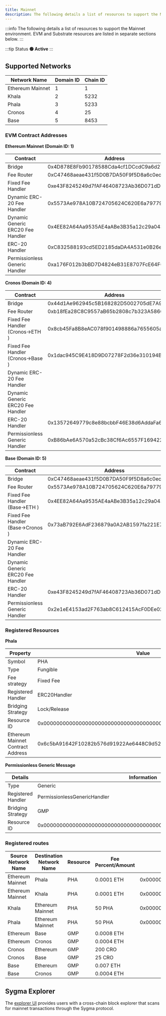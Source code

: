 ```yaml
---
title: Mainnet
description: The following details a list of resources to support the Mainnet environment.
---
```


:::info
The following details a list of resources to support the Mainnet environment. EVM and Substrate resources are listed in separate sections below.
:::

:::tip Status
**🟢 Active**
:::

## Supported Networks

| Network Name     | Domain ID | Chain ID |
| ---------------- | --------- | -------- |
| Ethereum Mainnet | 1         | 1        |
| Khala            | 2         | 5232     |
| Phala            | 3         | 5233     |
| Cronos           | 4         | 25       |
| Base             | 5         | 8453     |

### EVM Contract Addresses

**Ethereum Mainnet (Domain ID: 1)**

| Contract                          | Address                                    |
| --------------------------------- | ------------------------------------------ |
| Bridge                            | 0x4D878E8Fb90178588Cda4cf1DCcdC9a6d2757089 |
| Fee Router                        | 0xC47468aeae431f5D0B7DA50F9f5D8a6c0eca4789 |
| Fixed Fee Handler                 | 0xe43F8245249d7fAF46408723Ab36D071dD85D7BB |
| Dynamic ERC-20 Fee Handler        | 0x5573Ae978A10B724705624C620E6a7977935c721 |
| Dynamic Generic ERC20 Fee Handler | 0x4EE82A64Aa9535AE4aABe3B35a12c29a0430A951 |
| ERC-20 Handler                    | 0xC832588193cd5ED2185daDA4A531e0B26eC5B830 |
| Permissionless Generic Handler    | 0xa176F012b3bBD7D4824eB31E8707FcE64F64f29f |

**Cronos (Domain ID: 4)**

| Contract                          | Address                                    |
| --------------------------------- | ------------------------------------------ |
| Bridge                            | 0x44d1Ae962945c5B168282D5002705dE7A9B84657 |
| Fee Router                        | 0xb18fEa28C8C9557aB65b2808c7b323A586687740 |
| Fixed Fee Handler (Cronos->ETH )  | 0x8cb45Fa8B8eAC078f901498886a7655605a3d15a |
| Fixed Fee Handler (Cronos->Base ) | 0x1dac945C9E418D9D07278F2d36e310194BaaB24c |
| Dynamic ERC-20 Fee Handler        |                                            |
| Dynamic Generic ERC20 Fee Handler |                                            |
| ERC-20 Handler                    | 0x13572649779c8e88bcbbF46E38d6AddaFa6Ba4f1 |
| Permissionless Generic Handler    | 0xB86bAe6A570a52cBc38Cf6Ac6557F169422cDf30 |

**Base (Domain ID: 5)**

| Contract                          | Address                                    |
| --------------------------------- | ------------------------------------------ |
| Bridge                            | 0xC47468aeae431f5D0B7DA50F9f5D8a6c0eca4789 |
| Fee Router                        | 0x5573Ae978A10B724705624C620E6a7977935c721 |
| Fixed Fee Handler (Base->ETH )    | 0x4EE82A64Aa9535AE4aABe3B35a12c29a0430A951 |
| Fixed Fee Handler (Base->Cronos ) | 0x73aB792E6AdF236879a0A2AB1597fa221E736a0d |
| Dynamic ERC-20 Fee Handler        |                                            |
| Dynamic Generic ERC20 Fee Handler |                                            |
| ERC-20 Handler                    | 0xe43F8245249d7fAF46408723Ab36D071dD85D7BB |
| Permissionless Generic Handler    | 0x2e1eE4153ad2F763ab8C612415AcF0DEe02Bc79B |

### Registered Resources

**Phala**

| Property                          | Value                                                              |
| --------------------------------- | ------------------------------------------------------------------ |
| Symbol                            | PHA                                                                |
| Type                              | Fungible                                                           |
| Fee strategy                      | Fixed Fee                                                          |
| Registered Handler                | ERC20Handler                                                       |
| Bridging Strategy                 | Lock/Release                                                       |
| Resource ID                       | 0x0000000000000000000000000000000000000000000000000000000000000001 |
| Ethereum Mainnet Contract Address | 0x6c5bA91642F10282b576d91922Ae6448C9d52f4E                         |

**Permissionless Generic Message**

| Details            | Information                                                        |
| ------------------ | ------------------------------------------------------------------ |
| Type               | Generic                                                            |
| Registered Handler | PermissionlessGenericHandler                                       |
| Bridging Strategy  | GMP                                                                |
| Resource ID        | 0x0000000000000000000000000000000000000000000000000000000000000500 |

### Registered routes

| Source Network Name | Destination Network Name | Resource | Fee Percent/Amount | Resource ID                                                        |
| ------------------- | ------------------------ | -------- | ------------------ | ------------------------------------------------------------------ |
| Ethereum Mainnet    | Phala                    | PHA      | 0.0001 ETH         | 0x0000000000000000000000000000000000000000000000000000000000000001 |
| Ethereum Mainnet    | Khala                    | PHA      | 0.0001 ETH         | 0x0000000000000000000000000000000000000000000000000000000000000001 |
| Khala               | Ethereum Mainnet         | PHA      | 50 PHA             | 0x0000000000000000000000000000000000000000000000000000000000000001 |
| Phala               | Ethereum Mainnet         | PHA      | 50 PHA             | 0x0000000000000000000000000000000000000000000000000000000000000001 |
| Ethereum            | Base                     | GMP      | 0.0008 ETH         |                                                                    |
| Ethereum            | Cronos                   | GMP      | 0.0004 ETH         |                                                                    |
| Cronos              | Ethereum                 | GMP      | 200 CRO            |                                                                    |
| Cronos              | Base                     | GMP      | 25 CRO             |                                                                    |
| Base                | Ethereum                 | GMP      | 0.007 ETH          |                                                                    |
| Base                | Cronos                   | GMP      | 0.0004 ETH         |                                                                    |


## Sygma Explorer

The [explorer UI](https://scan.buildwithsygma.com/) provides users with a cross-chain block explorer that scans for mainnet transactions through the Sygma protocol. 
